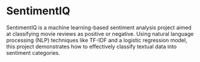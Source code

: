 # SentimentIQ
SentimentIQ is a machine learning-based sentiment analysis project aimed at classifying movie reviews as positive or negative. Using natural language processing (NLP) techniques like TF-IDF and a logistic regression model, this project demonstrates how to effectively classify textual data into sentiment categories.
